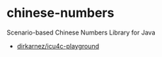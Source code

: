 chinese-numbers
===============
Scenario-based Chinese Numbers Library for Java
- [dirkarnez/icu4c-playground](https://github.com/dirkarnez/icu4c-playground)
